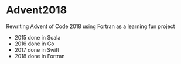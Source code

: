 # Advent2018

Rewriting Advent of Code 2018 using Fortran as a learning fun project

- 2015 done in Scala
- 2016 done in Go
- 2017 done in Swift
- 2018 done in Fortran
